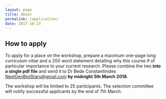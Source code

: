 ```yaml
---
layout: page
title: About
permalink: /application/
date: 2017-10-23
---
```


## How to apply

To apply for a place on the workshop, prepare a maximum one-page long _curriculum vitae_ and a 200 word statement detailing why this course if of particular importance to your current research. Please combine the two  **into a single pdf file** and send it to Dr Bede Constantinides [NextGenBiolStars@gmail.com](mailto:NextGenBiolStars@gmail.com) **by midnight 5th March 2018**.

The workshop will be limited to 25 participants. The selection committee will notify successful applicants by the end of 7th March.
